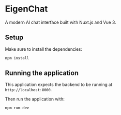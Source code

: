 # EigenChat

A modern AI chat interface built with Nuxt.js and Vue 3.

## Setup

Make sure to install the dependencies:

```bash
npm install
```

## Running the application

This application expects the backend to be running at `http://localhost:8000`.

Then run the application with:

```bash
npm run dev
```
